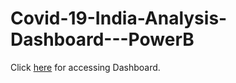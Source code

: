 # Covid-19-India-Analysis-Dashboard---PowerB

Click [here](https://app.powerbi.com/groups/me/reports/6c85246c-acc0-4ac0-b382-99fafe7e607e/ReportSection) for accessing Dashboard.
